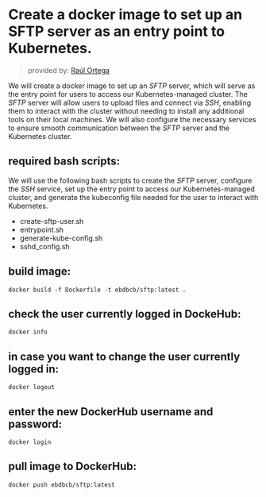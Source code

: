 # Create a docker image to set up an SFTP server as an entry point to Kubernetes.
> provided by: [Raúl Ortega](https://gitlab.com/raul.ortega)

We will create a docker image to set up an *SFTP* server, which will serve as the entry point for users to access our Kubernetes-managed cluster. The *SFTP* server will allow users to upload files and connect via *SSH*, enabling them to interact with the cluster without needing to install any additional tools on their local machines. We will also configure the necessary services to ensure smooth communication between the *SFTP* server and the Kubernetes cluster.

## required bash scripts:
We will use the following bash scripts to create the *SFTP* server, configure the *SSH* service, set up the entry point to access our Kubernetes-managed cluster, and generate the kubeconfig file needed for the user to interact with Kubernetes.

- create-sftp-user.sh
- entrypoint.sh
- generate-kube-config.sh
- sshd_config.sh

## build image:
``docker build -f Dockerfile -t ebdbcb/sftp:latest .``

## check the user currently logged in DockeHub:
``docker info``

## in case you want to change the user currently logged in:
``docker logout``

## enter the new DockerHub username and password:
``docker login``

## pull image to DockerHub:
``docker push ebdbcb/sftp:latest``
